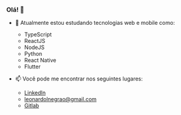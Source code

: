 ### Olá! 👋

- 🌱 Atualmente estou estudando tecnologias web e mobile como:
  - TypeScript
  - ReactJS
  - NodeJS
  - Python
  - React Native
  - Flutter

- 📫 Você pode me encontrar nos seguintes lugares:
  - [LinkedIn](https://www.linkedin.com/in/leonardonegrão)
  - [leonardolnegrao@gmail.com](mailto:leonardolnegrao@gmail.com)
  - [Gitlab](https://gitlab.com/leonardonegrao)
